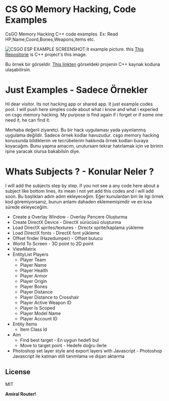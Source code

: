 # CS GO Memory Hacking, Code Examples
CsGO Memory Hacking C++ code examples. Ex: Read HP,Name,Coord,Bones,Weapons,items etc.

![CSGO ESP EXAMPLE SCREENSHOT](https://raw.githubusercontent.com/atiksoftware/csgo_memory_hacking_examples/master/example_main.jpg)
It example picture. this [This Repositorie](https://github.com/atiksoftware/csgo_esp_external_source_code/) is C++ project's this image.

Bu örnek bir görseldir. [This linkten](https://github.com/atiksoftware/csgo_esp_external_source_code/) görseldeki projenin C++ kaynak koduna ulaşabilirsin.

# Just Examples - Sadece Örnekler
Hi dear visitor. Its not hacking app or shared app. It just example codes pool. I will push here simples code about what i know and what i experied on csgo memory hacking. My purpose is find again if i forget or if some one need it, he can find it.

Merhaba değerli ziyaretçi. Bu bir hack uygulaması yada yayınlanmış uygulama değildir. Sadece örnek kodlar havuzudur. csgo memory hacking konusunda bildiklerim ve tecrübelerim hakkında örnek kodları buraya koyacağım. Bunu yapma amacım, unutursam tekrar hatırlamak için ve birinin işine yaracak olursa bakabilsin diye.

# Whats Subjects ? - Konular Neler ?
I will add the subjects step by step. if you not see a any code here about a subject like bottom lines, its mean i not yet add this codes and i will add soon.
Bu başlıkları adım adım ekleyeceğim. Eğer kunulardan biri ile ilgi örnek kod göremiyorsanız, bunun anlamı dahaden eklememişimdir ve en kısa sürede ekleyeceğim.

  - Create a Overlay Window - Overlay Pencere Oluşturma
  - Create DirectX Device - DirectX sürücüsü oluşturma
  - Load DirectX sprites/textures - Directx sprite/kaplama yükleme
  - Load DirectX fonts - DirectX font yükleme
  - Offset finder (Hazedumper) - Offset bulucu
  - World To Screen - 3D point to 2D point
  - ViewMatrix
  - EntityList Players
    - Player Team
    - Player Name
    - Player Health
    - Player Armor
    - Player Origin
    - Player Bones
    - Player Distance
    - Player Distance to Crosshair
    - Player Active Weapon ID
    - Player Is Scoped
    - Player Model Name
    - Player Account ID
  - Entity Items
    - Item Class Id
  - Aim
    - Find best target - En uygun hedefi bul
    - Move to target point - Hedefe doğru ilerle
  - Photoshop set layer style and export layers with Javascript - Photoshop Javascript ile katman stili tanımlama ve dışarı aktarma
  




## License 
MIT


**Amiral Router!**
